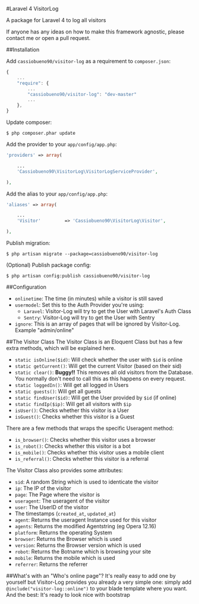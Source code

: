 #Laravel 4 VisitorLog

A package for Laravel 4 to log all visitors

If anyone has any ideas on how to make this framework agnostic, please contact me or open a pull request.

##Installation

Add `cassiobueno90/visitor-log` as a requirement to `composer.json`:

```javascript
{
    ...
    "require": {
        ...
        "cassiobueno90/visitor-log": "dev-master"
        ...
    },
}
```

Update composer:

```
$ php composer.phar update
```

Add the provider to your `app/config/app.php`:

```php
'providers' => array(

    ...
    'Cassiobueno90\VisitorLog\VisitorLogServiceProvider',

),
```

Add the alias to your `app/config/app.php`:

```php
'aliases' => array(

    ...
	'Visitor'		  => 'Cassiobueno90\VisitorLog\Visitor',

),
```

Publish migration:

```
$ php artisan migrate --package=cassiobueno90/visitor-log
```

(Optional) Publish package config:

```
$ php artisan config:publish cassiobueno90/visitor-log
```

##Configuration

 * `onlinetime`: The time (in minutes) while a visitor is still saved
 * `usermodel`: Set this to the Auth Provider you're using:
 	* `Laravel`: Visitor-Log will try to get the User with Laravel's Auth Class
 	* `Sentry`: Visitor-Log will try to get the User with Sentry
 * `ignore`: This is an array of pages that will be ignored by Visitor-Log. Example "admin/online"

##The Visitor Class
The Visitor Class is an Eloquent Class but has a few extra methods, which will be explained here.
 * `static isOnline($id)`: Will check whether the user with `$id` is online
 * `static getCurrent()`: Will get the current Visitor (based on their sid)
 * `static clear()`: **Buggy!!** This removes all old visitors from the Database. You normally don't need to call this as this happens on every request.
 * `static loggedIn()`: Will get all logged in Users
 * `static guests()`: Will get all guests
 * `static findUser($id)`: Will get the User provided by `$id` (if online)
 * `static findIp($ip)`: Will get all visitors with `$ip`
 * `isUser()`: Checks whether this visitor is a User
 * `isGuest()`: Checks whether this visitor is a Guest

There are a few methods that wraps the specific Useragent method:
 * `is_browser()`: Checks whether this visitor uses a browser
 * `is_robot()`: Checks whether this visitor is a bot
 * `is_mobile()`: Checks whether this visitor uses a mobile client
 * `is_referral()`: Checks whether this visitor is a referral

The Visitor Class also provides some attributes:
 * `sid`: A random String which is used to identicate the visitor
 * `ip`: The IP of the visitor
 * `page`: The Page where the visitor is
 * `useragent`: The useragent of the visitor
 * `user`: The UserID of the visitor
 * The timestamps (`created_at`, `updated_at`)
 * `agent`: Returns the useragent Instance used for this visitor
 * `agents`: Returns the modified Agentstring (eg Opera 12.16)
 * `platform`: Returns the operating System
 * `browser`: Returns the Browser which is used
 * `version`: Returns the Browser version which is used
 * `robot`: Returns the Botname which is browsing your site
 * `mobile`: Returns the mobile which is used
 * `referrer`: Returns the referrer
 
##What's with an "Who's online page"?
It's really easy to add one by yourself but Visitor-Log provides you already a very simple one: simply add `@include("visitor-log::online")` to your blade template where you want. And the best: It's ready to look nice with bootstrap
